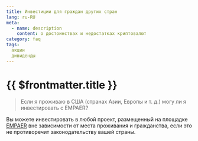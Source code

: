 ```yaml
---
title: Инвестиции для граждан других стран
lang: ru-RU
meta:
  - name: description 
    content: о достоинствах и недостатках криптовалют
category: faq
tags: 
  акции
  дивиденды
---
```



# {{ $frontmatter.title }} <Badge text="?" type="warning"/> 

>Если я проживаю в США (странах Азии, Европы и т. д.) могу ли я инвестировать с EMPAER? 

Вы можете инвестировать в любой проект, размещенный на площадке [EMPAER](https://empaer.capital) вне зависимости от места проживания и гражданства, если это не противоречит законодательству вашей страны.